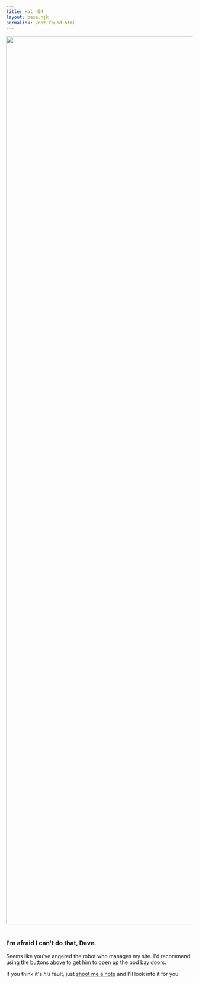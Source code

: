```yaml
---
title: Hal 404
layout: base.njk
permalink: /not_found.html
---
```


<img src="https://upload.wikimedia.org/wikipedia/commons/thumb/7/73/HAL9000_Case.svg/265px-HAL9000_Case.svg.png" style="display: block; margin-left: auto; margin-right: auto; height:60.0vh" /><br />

### I'm afraid I can't do that, Dave.

Seems like you've angered the robot who manages my site. I'd recommend using the buttons above to get him to open up the pod bay doors.

If you think it's _his_ fault, just [shoot me a note](mailto:josh@cyberb.space) and I'll look into it for you.
